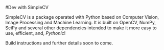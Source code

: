 #Dev with SimpleCV

SimpleCV is a package operated with Python based on Computer Vision, Image Processing and Machine Learning. It is built on OpenCV, NumPy, SciPy and several other dependencies intended to make it more easy to use, efficient, and, *Pythonic*!

Build instructions and further details soon to come.
